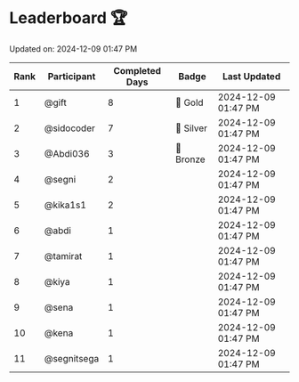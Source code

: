 # Leaderboard 🏆

Updated on: 2024-12-09 01:47 PM

| Rank | Participant       | Completed Days | Badge      | Last Updated         |
|------|-------------------|----------------|------------|----------------------|
| 1    | @gift             | 8              | 🏅 Gold     | 2024-12-09 01:47 PM |
| 2    | @sidocoder        | 7              | 🥈 Silver   | 2024-12-09 01:47 PM |
| 3    | @Abdi036          | 3              | 🥉 Bronze   | 2024-12-09 01:47 PM |
| 4    | @segni            | 2              |            | 2024-12-09 01:47 PM |
| 5    | @kika1s1          | 2              |            | 2024-12-09 01:47 PM |
| 6    | @abdi             | 1              |            | 2024-12-09 01:47 PM |
| 7    | @tamirat          | 1              |            | 2024-12-09 01:47 PM |
| 8    | @kiya             | 1              |            | 2024-12-09 01:47 PM |
| 9    | @sena             | 1              |            | 2024-12-09 01:47 PM |
| 10   | @kena             | 1              |            | 2024-12-09 01:47 PM |
| 11   | @segnitsega       | 1              |            | 2024-12-09 01:47 PM |
